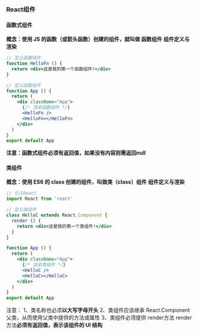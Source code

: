 ### React组件

#### 函数式组件
**概念：使用 JS 的函数（或箭头函数）创建的组件，就叫做 函数组件**
**组件定义与渲染**
```jsx
// 定义函数组件
function HelloFn () {
  return <div>这是我的第一个函数组件!</div>
}

// 定义函数组件
function App () {
  return (
    <div className="App">
      {/* 渲染函数组件 */}
      <HelloFn />
      <HelloFn></HelloFn>
    </div>
  )
}
export default App
```
**注意：函数式组件必须有返回值，如果没有内容则需返回null**
#### 类组件
**概念：使用 ES6 的 class 创建的组件，叫做类（class）组件**
**组件定义与渲染**
```jsx
// 引入React
import React from 'react'

// 定义类组件
class HelloC extends React.Component {
  render () {
    return <div>这是我的第一个类组件!</div>
  }
}

function App () {
  return (
    <div className="App">
      {/* 渲染类组件 */}
      <HelloC />
      <HelloC></HelloC>
    </div>
  )
}
export default App
```
注意：
1、类名称也必须**以大写字母开头**
2、类组件应该继承 React.Component 父类，从而使用父类中提供的方法或属性
3、类组件必须提供 render方法 render 方法**必须有返回值，表示该组件的 UI 结构**
